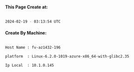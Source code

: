 
   
#### This Page Create at:

```bash

2024-02-19 - 03:13:54 UTC

```

#### Create By Machine:

```bash

Host Name : fv-az1432-196

platform  : Linux-6.2.0-1019-azure-x86_64-with-glibc2.35

Ip Local  : 10.1.0.145

```

